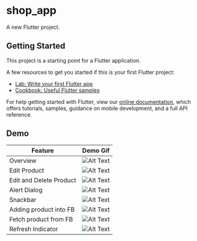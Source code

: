 # shop_app

A new Flutter project.

## Getting Started

This project is a starting point for a Flutter application.

A few resources to get you started if this is your first Flutter project:

- [Lab: Write your first Flutter app](https://flutter.dev/docs/get-started/codelab)
- [Cookbook: Useful Flutter samples](https://flutter.dev/docs/cookbook)

For help getting started with Flutter, view our
[online documentation](https://flutter.dev/docs), which offers tutorials,
samples, guidance on mobile development, and a full API reference.

## Demo

| Feature | Demo Gif |
| --- | ----------- |
| Overview | ![Alt Text](overview.gif) |
| Edit Product | ![Alt Text](edit-product.gif) |
| Edit and Delete Product | ![Alt Text](edit-and-delete-product.gif) |
| Alert Dialog | ![Alt Text](alert-dialog.gif) |
| Snackbar | ![Alt Text](snackbar.gif) |
| Adding product into FB | ![Alt Text](add-product-to-firebase-gif.gif) |
| Fetch product from FB | ![Alt Text](fetch-product-fb.gif) |
| Refresh Indicator | ![Alt Text](refresh-indicator.gif) |